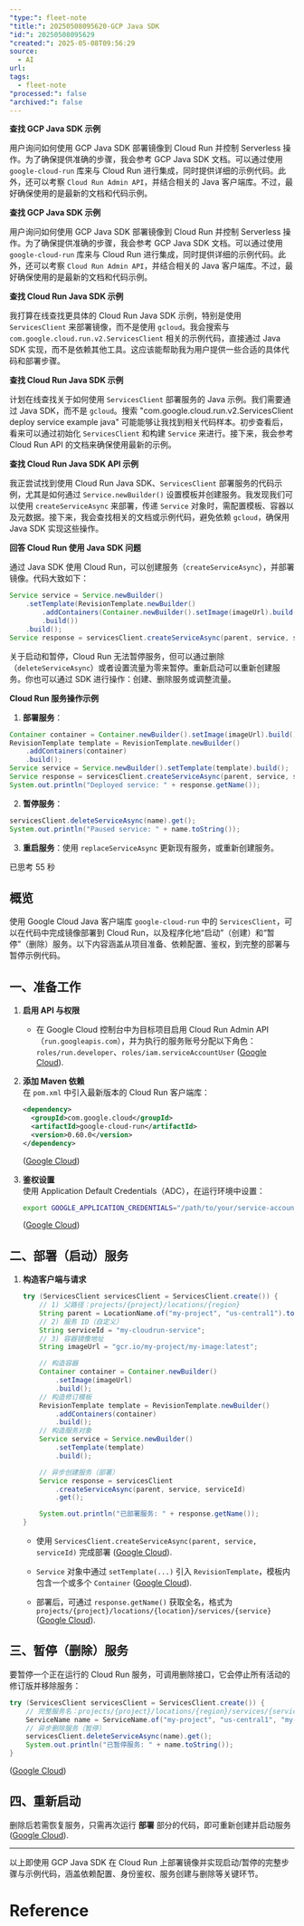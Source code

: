 ```yaml
---
"type:": fleet-note
"title:": 20250508095620-GCP Java SDK
"id:": 20250508095629
"created:": 2025-05-08T09:56:29
source:
  - AI
url: 
tags:
  - fleet-note
"processed:": false
"archived:": false
---
```


**查找 GCP Java SDK 示例**

用户询问如何使用 GCP Java SDK 部署镜像到 Cloud Run 并控制 Serverless 操作。为了确保提供准确的步骤，我会参考 GCP Java SDK 文档。可以通过使用 `google-cloud-run` 库来与 Cloud Run 进行集成，同时提供详细的示例代码。此外，还可以考察 `Cloud Run Admin API`，并结合相关的 Java 客户端库。不过，最好确保使用的是最新的文档和代码示例。

**查找 GCP Java SDK 示例**

用户询问如何使用 GCP Java SDK 部署镜像到 Cloud Run 并控制 Serverless 操作。为了确保提供准确的步骤，我会参考 GCP Java SDK 文档。可以通过使用 `google-cloud-run` 库来与 Cloud Run 进行集成，同时提供详细的示例代码。此外，还可以考察 `Cloud Run Admin API`，并结合相关的 Java 客户端库。不过，最好确保使用的是最新的文档和代码示例。

**查找 Cloud Run Java SDK 示例**

我打算在线查找更具体的 Cloud Run Java SDK 示例，特别是使用 `ServicesClient` 来部署镜像，而不是使用 `gcloud`。我会搜索与 `com.google.cloud.run.v2.ServicesClient` 相关的示例代码，直接通过 Java SDK 实现，而不是依赖其他工具。这应该能帮助我为用户提供一些合适的具体代码和部署步骤。

**查找 Cloud Run Java SDK 示例**

计划在线查找关于如何使用 `ServicesClient` 部署服务的 Java 示例。我们需要通过 Java SDK，而不是 `gcloud`。搜索 "com.google.cloud.run.v2.ServicesClient deploy service example java" 可能能够让我找到相关代码样本。初步查看后，看来可以通过初始化 `ServicesClient` 和构建 `Service` 来进行。接下来，我会参考 Cloud Run API 的文档来确保使用最新的示例。

**查找 Cloud Run Java SDK API 示例**

我正尝试找到使用 Cloud Run Java SDK、`ServicesClient` 部署服务的代码示例，尤其是如何通过 `Service.newBuilder()` 设置模板并创建服务。我发现我们可以使用 `createServiceAsync` 来部署，传递 `Service` 对象时，需配置模板、容器以及元数据。接下来，我会查找相关的文档或示例代码，避免依赖 `gcloud`，确保用 Java SDK 实现这些操作。

**回答 Cloud Run 使用 Java SDK 问题**

通过 Java SDK 使用 Cloud Run，可以创建服务（`createServiceAsync`），并部署镜像。代码大致如下：

```java
Service service = Service.newBuilder()
    .setTemplate(RevisionTemplate.newBuilder()
        .addContainers(Container.newBuilder().setImage(imageUrl).build())
        .build())
    .build();
Service response = servicesClient.createServiceAsync(parent, service, serviceId).get();
```

关于启动和暂停，Cloud Run 无法暂停服务，但可以通过删除（`deleteServiceAsync`）或者设置流量为零来暂停。重新启动可以重新创建服务。你也可以通过 SDK 进行操作：创建、删除服务或调整流量。

**Cloud Run 服务操作示例**

1. **部署服务**：
    

```java
Container container = Container.newBuilder().setImage(imageUrl).build();
RevisionTemplate template = RevisionTemplate.newBuilder()
    .addContainers(container)
    .build();
Service service = Service.newBuilder().setTemplate(template).build();
Service response = servicesClient.createServiceAsync(parent, service, serviceId).get();
System.out.println("Deployed service: " + response.getName());
```

2. **暂停服务**：
    

```java
servicesClient.deleteServiceAsync(name).get();
System.out.println("Paused service: " + name.toString());
```

3. **重启服务**：使用 `replaceServiceAsync` 更新现有服务，或重新创建服务。
    

已思考 55 秒

## 概览

使用 Google Cloud Java 客户端库 `google-cloud-run` 中的 `ServicesClient`，可以在代码中完成镜像部署到 Cloud Run，以及程序化地“启动”（创建）和“暂停”（删除）服务。以下内容涵盖从项目准备、依赖配置、鉴权，到完整的部署与暂停示例代码。

## 一、准备工作

1. **启用 API 与权限**
    
    - 在 Google Cloud 控制台中为目标项目启用 Cloud Run Admin API（`run.googleapis.com`），并为执行的服务账号分配以下角色：`roles/run.developer`、`roles/iam.serviceAccountUser` ([Google Cloud](https://cloud.google.com/run/docs/deploying?utm_source=chatgpt.com "Deploying container images to Cloud Run")).
        
2. **添加 Maven 依赖**  
    在 `pom.xml` 中引入最新版本的 Cloud Run 客户端库：
    
    ```xml
    <dependency>
      <groupId>com.google.cloud</groupId>
      <artifactId>google-cloud-run</artifactId>
      <version>0.60.0</version>
    </dependency>
    ```
    
    ([Google Cloud](https://cloud.google.com/java/docs/reference/google-cloud-run/latest/com.google.cloud.run.v2?utm_source=chatgpt.com "Java client library | Google Cloud"))
    
3. **鉴权设置**  
    使用 Application Default Credentials（ADC），在运行环境中设置：
    
    ```bash
    export GOOGLE_APPLICATION_CREDENTIALS="/path/to/your/service-account.json"
    ```
    
    ([Google Cloud](https://cloud.google.com/run/docs/deploying?utm_source=chatgpt.com "Deploying container images to Cloud Run"))
    

## 二、部署（启动）服务

1. **构造客户端与请求**
    
    ```java
    try (ServicesClient servicesClient = ServicesClient.create()) {
        // 1) 父路径：projects/{project}/locations/{region}
        String parent = LocationName.of("my-project", "us-central1").toString();
        // 2) 服务 ID（自定义）
        String serviceId = "my-cloudrun-service";
        // 3) 容器镜像地址
        String imageUrl = "gcr.io/my-project/my-image:latest";
    
        // 构造容器
        Container container = Container.newBuilder()
            .setImage(imageUrl)
            .build();
        // 构造修订模板
        RevisionTemplate template = RevisionTemplate.newBuilder()
            .addContainers(container)
            .build();
        // 构造服务对象
        Service service = Service.newBuilder()
            .setTemplate(template)
            .build();
    
        // 异步创建服务（部署）
        Service response = servicesClient
            .createServiceAsync(parent, service, serviceId)
            .get();
    
        System.out.println("已部署服务: " + response.getName());
    }
    ```
    
    - 使用 `ServicesClient.createServiceAsync(parent, service, serviceId)` 完成部署 ([Google Cloud](https://cloud.google.com/java/docs/reference/google-cloud-run/0.1.2/com.google.cloud.run.v2.ServicesClient?utm_source=chatgpt.com "Class ServicesClient (0.1.2) | Java client library - Google Cloud")).
        
    - `Service` 对象中通过 `setTemplate(...)` 引入 `RevisionTemplate`，模板内包含一个或多个 `Container` ([Google Cloud](https://cloud.google.com/java/docs/reference/google-cloud-run/0.1.2/com.google.cloud.run.v2.ServicesClient?utm_source=chatgpt.com "Class ServicesClient (0.1.2) | Java client library - Google Cloud")).
        
    - 部署后，可通过 `response.getName()` 获取全名，格式为 `projects/{project}/locations/{location}/services/{service}` ([Google Cloud](https://cloud.google.com/java/docs/reference/google-cloud-run/0.1.2/com.google.cloud.run.v2.ServicesClient?utm_source=chatgpt.com "Class ServicesClient (0.1.2) | Java client library - Google Cloud")).
        

## 三、暂停（删除）服务

要暂停一个正在运行的 Cloud Run 服务，可调用删除接口，它会停止所有活动的修订版并移除服务：

```java
try (ServicesClient servicesClient = ServicesClient.create()) {
    // 完整服务名：projects/{project}/locations/{region}/services/{serviceId}
    ServiceName name = ServiceName.of("my-project", "us-central1", "my-cloudrun-service");
    // 异步删除服务（暂停）
    servicesClient.deleteServiceAsync(name).get();
    System.out.println("已暂停服务: " + name.toString());
}
```

([Google Cloud](https://cloud.google.com/java/docs/reference/google-cloud-run/0.1.2/com.google.cloud.run.v2.ServicesClient?utm_source=chatgpt.com "Class ServicesClient (0.1.2) | Java client library - Google Cloud"))

## 四、重新启动

删除后若需恢复服务，只需再次运行 **部署** 部分的代码，即可重新创建并启动服务 ([Google Cloud](https://cloud.google.com/java/docs/reference/google-cloud-run/0.1.2/com.google.cloud.run.v2.ServicesClient?utm_source=chatgpt.com "Class ServicesClient (0.1.2) | Java client library - Google Cloud")).

---

以上即使用 GCP Java SDK 在 Cloud Run 上部署镜像并实现启动/暂停的完整步骤与示例代码，涵盖依赖配置、身份鉴权、服务创建与删除等关键环节。

# Reference